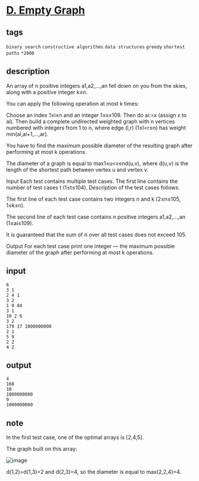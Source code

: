 # [D. Empty Graph](https://codeforces.com/problemset/problem/1712/D)

## tags
`binary search` `constructive algorithms` `data structures` `greedy` `shortest paths` `*2000` 

## description

An array of n positive integers a1,a2,…,an fell down on you from the skies, along with a positive integer k≤n.

You can apply the following operation at most k times:

Choose an index 1≤i≤n and an integer 1≤x≤109. Then do ai:=x (assign x to ai).
Then build a complete undirected weighted graph with n vertices numbered with integers from 1 to n, where edge (l,r) (1≤l<r≤n) has weight min(al,al+1,…,ar).

You have to find the maximum possible diameter of the resulting graph after performing at most k operations.

The diameter of a graph is equal to max1≤u<v≤nd(u,v), where d(u,v) is the length of the shortest path between vertex u and vertex v.

Input
Each test contains multiple test cases. The first line contains the number of test cases t (1≤t≤104). Description of the test cases follows.

The first line of each test case contains two integers n and k (2≤n≤105, 1≤k≤n).

The second line of each test case contains n positive integers a1,a2,…,an (1≤ai≤109).

It is guaranteed that the sum of n over all test cases does not exceed 105.

Output
For each test case print one integer — the maximum possible diameter of the graph after performing at most k operations.

## input
```
6
3 1
2 4 1
3 2
1 9 84
3 1
10 2 6
3 2
179 17 1000000000
2 1
5 9
2 2
4 2
```

## output
```
4
168
10
1000000000
9
1000000000
```


## note

In the first test case, one of the optimal arrays is [2,4,5].

The graph built on this array:

![image](https://user-images.githubusercontent.com/44316768/186426077-8066e686-bb78-4096-844a-ed44a5aa48ff.png)

d(1,2)=d(1,3)=2 and d(2,3)=4, so the diameter is equal to max(2,2,4)=4.
